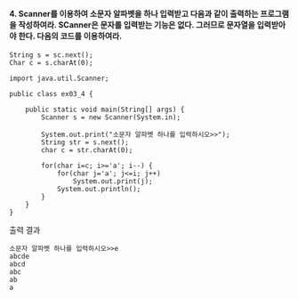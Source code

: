#### 4. Scanner를 이용하여 소문자 알파벳을 하나 입력받고 다음과 같이 출력하는 프로그램을 작성하여라. SCanner은 문자를 입력받는 기능은 없다. 그러므로 문자열을 입력받아야 한다. 다음의 코드를 이용하여라.
```
String s = sc.next();
Char c = s.charAt(0);
```

```
import java.util.Scanner;

public class ex03_4 {

	public static void main(String[] args) {
		Scanner s = new Scanner(System.in);
		
		System.out.print("소문자 알파벳 하나를 입력하시오>>");
		String str = s.next();
		char c = str.charAt(0);
		
		for(char i=c; i>='a'; i--) {
			for(char j='a'; j<=i; j++)
				System.out.print(j);
			System.out.println();
		}
	}
}
```
출력 결과
```
소문자 알파벳 하나를 입력하시오>>e
abcde
abcd
abc
ab
a
```
